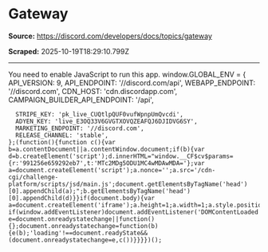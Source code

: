 # Gateway

**Source:** https://discord.com/developers/docs/topics/gateway

**Scraped:** 2025-10-19T18:29:10.799Z

---

You need to enable JavaScript to run this app.
  window.GLOBAL_ENV = {
      API_VERSION: 9,
      API_ENDPOINT: '//discord.com/api',
      WEBAPP_ENDPOINT: '//discord.com',
      CDN_HOST: 'cdn.discordapp.com',
      CAMPAIGN_BUILDER_API_ENDPOINT: '/api',

      STRIPE_KEY: 'pk_live_CUQtlpQUF0vufWpnpUmQvcdi',
      ADYEN_KEY: 'live_E3OQ33V6GVGTXOVQZEAFQJ6DJIDVG6SY',
      MARKETING_ENDPOINT: '//discord.com',
      RELEASE_CHANNEL: 'stable',
    };(function(){function c(){var b=a.contentDocument||a.contentWindow.document;if(b){var d=b.createElement('script');d.innerHTML="window.__CF$cv$params={r:'991256e659292eb7',t:'MTc2MDg5ODU1MC4wMDAwMDA='};var a=document.createElement('script');a.nonce='';a.src='/cdn-cgi/challenge-platform/scripts/jsd/main.js';document.getElementsByTagName('head')[0].appendChild(a);";b.getElementsByTagName('head')[0].appendChild(d)}}if(document.body){var a=document.createElement('iframe');a.height=1;a.width=1;a.style.position='absolute';a.style.top=0;a.style.left=0;a.style.border='none';a.style.visibility='hidden';document.body.appendChild(a);if('loading'!==document.readyState)c();else if(window.addEventListener)document.addEventListener('DOMContentLoaded',c);else{var e=document.onreadystatechange||function(){};document.onreadystatechange=function(b){e(b);'loading'!==document.readyState&&(document.onreadystatechange=e,c())}}}})();